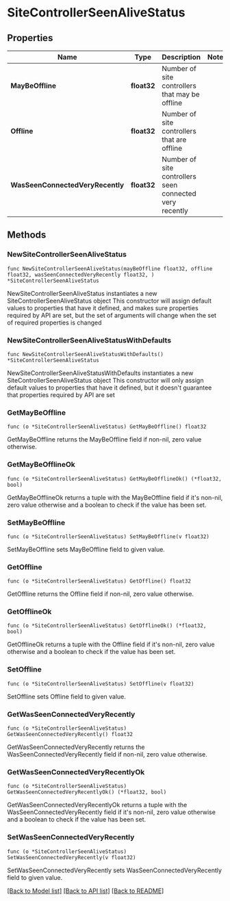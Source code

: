 # SiteControllerSeenAliveStatus

## Properties

Name | Type | Description | Notes
------------ | ------------- | ------------- | -------------
**MayBeOffline** | **float32** | Number of site controllers that may be offline | 
**Offline** | **float32** | Number of site controllers that are offline | 
**WasSeenConnectedVeryRecently** | **float32** | Number of site controllers seen connected very recently | 

## Methods

### NewSiteControllerSeenAliveStatus

`func NewSiteControllerSeenAliveStatus(mayBeOffline float32, offline float32, wasSeenConnectedVeryRecently float32, ) *SiteControllerSeenAliveStatus`

NewSiteControllerSeenAliveStatus instantiates a new SiteControllerSeenAliveStatus object
This constructor will assign default values to properties that have it defined,
and makes sure properties required by API are set, but the set of arguments
will change when the set of required properties is changed

### NewSiteControllerSeenAliveStatusWithDefaults

`func NewSiteControllerSeenAliveStatusWithDefaults() *SiteControllerSeenAliveStatus`

NewSiteControllerSeenAliveStatusWithDefaults instantiates a new SiteControllerSeenAliveStatus object
This constructor will only assign default values to properties that have it defined,
but it doesn't guarantee that properties required by API are set

### GetMayBeOffline

`func (o *SiteControllerSeenAliveStatus) GetMayBeOffline() float32`

GetMayBeOffline returns the MayBeOffline field if non-nil, zero value otherwise.

### GetMayBeOfflineOk

`func (o *SiteControllerSeenAliveStatus) GetMayBeOfflineOk() (*float32, bool)`

GetMayBeOfflineOk returns a tuple with the MayBeOffline field if it's non-nil, zero value otherwise
and a boolean to check if the value has been set.

### SetMayBeOffline

`func (o *SiteControllerSeenAliveStatus) SetMayBeOffline(v float32)`

SetMayBeOffline sets MayBeOffline field to given value.


### GetOffline

`func (o *SiteControllerSeenAliveStatus) GetOffline() float32`

GetOffline returns the Offline field if non-nil, zero value otherwise.

### GetOfflineOk

`func (o *SiteControllerSeenAliveStatus) GetOfflineOk() (*float32, bool)`

GetOfflineOk returns a tuple with the Offline field if it's non-nil, zero value otherwise
and a boolean to check if the value has been set.

### SetOffline

`func (o *SiteControllerSeenAliveStatus) SetOffline(v float32)`

SetOffline sets Offline field to given value.


### GetWasSeenConnectedVeryRecently

`func (o *SiteControllerSeenAliveStatus) GetWasSeenConnectedVeryRecently() float32`

GetWasSeenConnectedVeryRecently returns the WasSeenConnectedVeryRecently field if non-nil, zero value otherwise.

### GetWasSeenConnectedVeryRecentlyOk

`func (o *SiteControllerSeenAliveStatus) GetWasSeenConnectedVeryRecentlyOk() (*float32, bool)`

GetWasSeenConnectedVeryRecentlyOk returns a tuple with the WasSeenConnectedVeryRecently field if it's non-nil, zero value otherwise
and a boolean to check if the value has been set.

### SetWasSeenConnectedVeryRecently

`func (o *SiteControllerSeenAliveStatus) SetWasSeenConnectedVeryRecently(v float32)`

SetWasSeenConnectedVeryRecently sets WasSeenConnectedVeryRecently field to given value.



[[Back to Model list]](../README.md#documentation-for-models) [[Back to API list]](../README.md#documentation-for-api-endpoints) [[Back to README]](../README.md)


